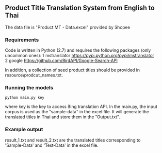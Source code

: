 ## Product Title Translation System from English to Thai
The data file is "Product MT - Data.excel" provided by Shopee
### Requirements
Code is written in Python (2.7) and requires the following packages (only uncommon ones):
1 mstranslator
https://pypi.python.org/pypi/mstranslator
2 google
https://github.com/BirdAPI/Google-Search-API

In addition, a collection of seed product titles should be provided in resource\prodcut_names.txt. 


### Running the models

```
python main.py key
```

where key is the key to access Bing translation API. In the main.py, the input corpus is used as the "sample-data" in the excel file. It will generate the translated titles in Thai and store them in the "Output.txt".


### Example output
result_1.txt and result_2.txt are the translated titles corresponding to 'Sample-Data' and 'Test-Data' in the excel file. 
